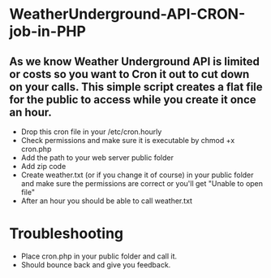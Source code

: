 # WeatherUnderground-API-CRON-job-in-PHP
## As we know Weather Underground API is limited or costs so you want to Cron it out to cut down on your calls. This simple script creates a flat file for the public to access while you create it once an hour.

- Drop this cron file in your /etc/cron.hourly
- Check permissions and make sure it is executable by chmod +x cron.php
- Add the path to your web server public folder
- Add zip code
- Create weather.txt (or if you change it of course) in your public folder and make sure the permissions are correct or you'll get "Unable to open file"
- After an hour you should be able to call weather.txt

# Troubleshooting

- Place cron.php in your public folder and call it.
- Should bounce back and give you feedback.

